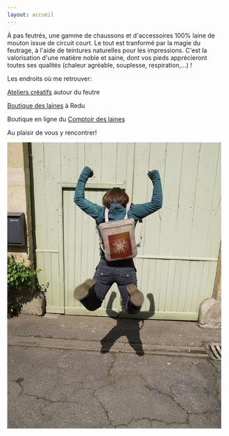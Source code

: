 ```yaml
---
layout: accueil
---
```


À pas feutrés, une gamme de chaussons et d'accessoires 100% laine de mouton issue de circuit court. Le tout est tranformé par la magie du feutrage, à l'aide de teintures naturelles pour les impressions. C'est la valorisation d'une matière noble et saine, dont vos pieds apprécieront toutes ses qualités (chaleur agréable, souplesse, respiration,...) !



Les endroits où me retrouver:

[Ateliers créatifs](https://www.ccrt.be/stages) autour du feutre

[Boutique des laines](https://laines.eu/pec-events/marche-de-noel/1543622400)  à Redu

Boutique en ligne du [Comptoir des laines](https://comptoirdeslaines.be/shop/a-pas-feutres-boutique?flag=1)

Au plaisir de vous y rencontrer!




<div class="home">

  
  <div class="centered"><img src="vignette1.jpg">



</div>



